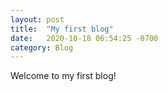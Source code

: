 ```yaml
---
layout: post
title:  "My first blog"
date:   2020-10-18 06:54:25 -0700
category: Blog
---
```

Welcome to my first blog!